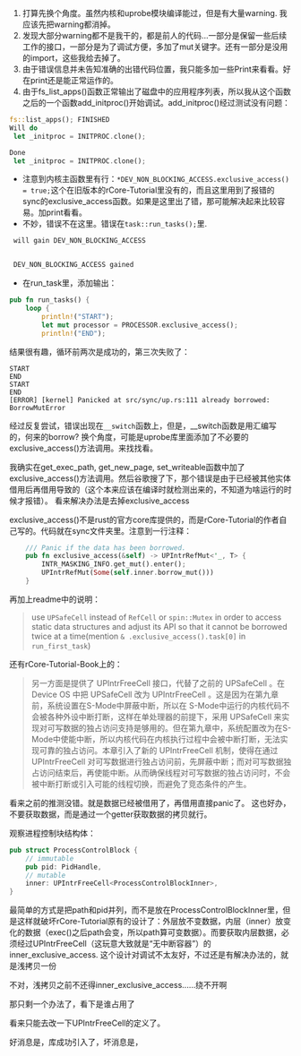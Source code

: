 1. 打算先换个角度。虽然内核和uprobe模块编译能过，但是有大量warning. 我应该先把warning都消掉。
2. 发现大部分warning都不是我干的，都是前人的代码...一部分是保留一些后续工作的接口，一部分是为了调试方便，多加了mut关键字。还有一部分是没用的import，这些我给去掉了。
3. 由于错误信息并未告知准确的出错代码位置，我只能多加一些Print来看看。好在print还是能正常运作的。
4. 由于fs_list_apps()函数正常输出了磁盘中的应用程序列表，所以我从这个函数之后的一个函数add_initproc()开始调试。add_initproc()经过测试没有问题：
```rust
fs::list_apps(); FINISHED
Will do 
 let _initproc = INITPROC.clone(); 

Done 
 let _initproc = INITPROC.clone(); 
```
- 注意到内核主函数里有行：`*DEV_NON_BLOCKING_ACCESS.exclusive_access() = true;`这个在旧版本的rCore-Tutorial里没有的，而且这里用到了报错的sync的exclusive_access函数。如果是这里出了错，那可能解决起来比较容易。加print看看。
- 不妙，错误不在这里。错误在`task::run_tasks();`里.
```rust
 will gain DEV_NON_BLOCKING_ACCESS 


 DEV_NON_BLOCKING_ACCESS gained 
 ```

- 在run_task里，添加输出：
```rust
pub fn run_tasks() {
    loop {
        println!("START");
        let mut processor = PROCESSOR.exclusive_access();
        println!("END");
```
结果很有趣，循环前两次是成功的，第三次失败了：
```shell
START
END
START
END
[ERROR] [kernel] Panicked at src/sync/up.rs:111 already borrowed: BorrowMutError
```
经过反复尝试，错误出现在`__switch`函数上，但是，__switch函数是用汇编写的，何来的borrow?
换个角度，可能是uprobe库里面添加了不必要的exclusive_access()方法调用。来找找看。

我确实在get_exec_path, get_new_page, set_writeable函数中加了exclusive_access()方法调用。然后谷歌搜了下，那个错误是由于已经被其他实体借用后再借用导致的（这个本来应该在编译时就检测出来的，不知道为啥运行的时候才报错）。
看来解决办法是去掉exclusive_access

exclusive_access()不是rust的官方core库提供的，而是rCore-Tutorial的作者自己写的。代码就在sync文件夹里。注意到一行注释：
```rust
    /// Panic if the data has been borrowed.
    pub fn exclusive_access(&self) -> UPIntrRefMut<'_, T> {
        INTR_MASKING_INFO.get_mut().enter();
        UPIntrRefMut(Some(self.inner.borrow_mut()))
    }
```
再加上readme中的说明：
> use `UPSafeCell` instead of `RefCell` or `spin::Mutex` in order to access static data structures and adjust its API so that it cannot be borrowed twice at a time(mention `& .exclusive_access().task[0]` in `run_first_task`)

还有rCore-Tutorial-Book上的：
> 另一方面是提供了 UPIntrFreeCell<T> 接口，代替了之前的 UPSafeCell<T> 。在Device OS 中把 UPSafeCell<T> 改为 UPIntrFreeCell<T> 。这是因为在第九章前，系统设置在S-Mode中屏蔽中断，所以在 S-Mode中运行的内核代码不会被各种外设中断打断，这样在单处理器的前提下，采用 UPSafeCell 来实现对可写数据的独占访问支持是够用的。但在第九章中，系统配置改为在S-Mode中使能中断，所以内核代码在内核执行过程中会被中断打断，无法实现可靠的独占访问。本章引入了新的 UPIntrFreeCell 机制，使得在通过 UPIntrFreeCell 对可写数据进行独占访问前，先屏蔽中断；而对可写数据独占访问结束后，再使能中断。从而确保线程对可写数据的独占访问时，不会被中断打断或引入可能的线程切换，而避免了竞态条件的产生。

看来之前的推测没错。就是数据已经被借用了，再借用直接panic了。
这也好办，不要获取数据，而是通过一个getter获取数据的拷贝就行。

观察进程控制块结构体：
```rust
pub struct ProcessControlBlock {
    // immutable
    pub pid: PidHandle,
    // mutable
    inner: UPIntrFreeCell<ProcessControlBlockInner>,
}
```
最简单的方式是把path和pid并列，而不是放在ProcessControlBlockInner里，但是这样就破坏rCore-Tutorial原有的设计了：外层放不变数据，内层（inner）放变化的数据（exec()之后path会变，所以path算可变数据）。而要获取内层数据，必须经过UPIntrFreeCell（这玩意大致就是“无中断容器”）的inner_exclusive_access. 这个设计对调试不太友好，不过还是有解决办法的，就是浅拷贝一份

不对，浅拷贝之前不还得inner_exclusive_access......绕不开啊

那只剩一个办法了，看下是谁占用了

看来只能去改一下UPIntrFreeCell的定义了。

好消息是，库成功引入了，坏消息是，